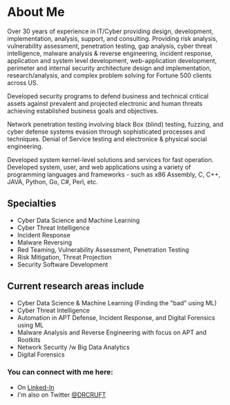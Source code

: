 # About Me

Over 30 years of experience in IT/Cyber providing design, development, implementation, analysis, support, and consulting. Providing risk analysis, vulnerability assessment, penetration testing, gap analysis, cyber threat intelligence, malware analysis & reverse engineering, incident response, application and system level development, web-application development, perimeter and internal security architecture design and implementation, research/analysis, and complex problem solving for Fortune 500 clients across US.

Developed security programs to defend business and technical critical assets against prevalent and projected electronic and human threats achieving established business goals and objectives.

Network penetration testing involving black Box (blind) testing, fuzzing, and cyber defense systems evasion through sophisticated processes and techniques. Denial of Service testing and electronice & physical social engineering.

Developed system kernel-level solutions and services for fast operation. Developed system, user, and web applications using a variety of programming languages and frameworks - such as x86 Assembly, C, C++, JAVA, Python, Go, C#, Perl, etc.

## Specialties
- Cyber Data Science and Machine Learning
- Cyber Threat Intelligence
- Incident Response
- Malware Reversing
- Red Teaming, Vulnerability Assessment, Penetration Testing
- Risk Mitigation, Threat Projection
- Security Software Development

## Current research areas include
- Cyber Data Science & Machine Learning (Finding the "bad" using ML)
- Cyber Threat Intelligence
- Automation in APT Defense, Incident Response, and Digital Forensics using ML
- Malware Analysis and Reverse Engineering with focus on APT and Rootkits
- Network Security /w Big Data Analytics
- Digital Forensics 

### You can connect with me here:
- On [Linked-In](https://www.linkedin.com/in/amintora/)
- I'm also on Twitter [@DRCRUFT](https://twitter.com/drcruft)
